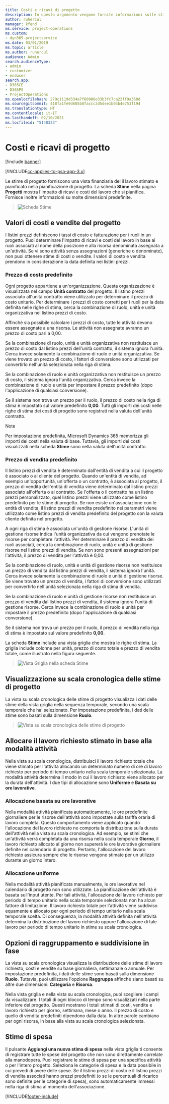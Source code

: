 ```yaml
---
title: Costi e ricavi di progetto
description: In questo argomento vengono fornite informazioni sulle stime di costi e ricavi di progetto.
author: ruhercul
manager: kfend
ms.service: project-operations
ms.custom:
- dyn365-projectservice
ms.date: 03/01/2019
ms.topic: article
ms.author: ruhercul
audience: Admin
search.audienceType:
- admin
- customizer
- enduser
search.app:
- D365CE
- D365PS
- ProjectOperations
ms.openlocfilehash: 279c1119d334a7f60906e33b3fc7ca22ff9a360d
ms.sourcegitcommit: 418fa1fe9d605b8faccc2d5dee1b04b4e753f194
ms.translationtype: HT
ms.contentlocale: it-IT
ms.lasthandoff: 02/10/2021
ms.locfileid: "5148333"
---
```

# <a name="project-costs-and-revenue"></a>Costi e ricavi di progetto

[!include [banner](../includes/psa-now-project-operations.md)]

[!INCLUDE[cc-applies-to-psa-app-3.x](../includes/cc-applies-to-psa-app-3x.md)]

Le stime di progetto forniscono una vista finanziaria del il lavoro stimato e pianificato nella pianificazione di progetto. La scheda **Stime** nella pagina **Progetti** mostra l'impatto di ricavi e costi del lavoro che si pianifica. Fornisce inoltre informazioni su molte dimensioni predefinite. 

> ![Scheda Stime](media/project-5.png)

## <a name="cost-and-sales-values-of-the-project"></a>Valori di costi e vendite del progetto

I listini prezzi definiscono i tassi di costo e fatturazione per i ruoli in un progetto. Puoi determinare l'impatto di ricavi e costi del lavoro in base ai ruoli associati al nome della posizione e alla risorsa denominata assegnata a un'attività. Se vi sono attività senza assegnazioni (generiche o denominate), non puoi ottenere stime di costi o vendite. I valori di costo e vendita prendono in considerazione la data definita nei listini prezzi.

### <a name="default-cost-price"></a>Prezzo di costo predefinito  

Ogni progetto appartiene a un'organizzazione. Questa organizzazione è visualizzata nel campo **Unità contratto** del progetto. Il listino prezzi associato all'unità contratto viene utilizzato per determinare il prezzo di costo unitario. Per determinare i prezzi di costo corretti per i ruoli per la data definita nelle righe di stima, cerca la combinazione di ruolo, unità e unità organizzativa nel listino prezzi di costo. 

Affinché sia possibile calcolare i prezzi di costo, tutte le attività devono essere assegnate a una risorsa. Le attività non assegnate avranno un prezzo di costo pari a 0,00.

Se la combinazione di ruolo, unità e unità organizzativa non restituisce un prezzo di costo dal listino prezzi dell'unità contratto, il sistema ignora l'unità. Cerca invece solamente la combinazione di ruolo e unità organizzativa. Se viene trovato un prezzo di costo, i fattori di conversione sono utilizzati per convertirlo nell'unità selezionata nella riga di stima.

Se la combinazione di ruolo e unità organizzativa non restituisce un prezzo di costo, il sistema ignora l'unità organizzativa. Cerca invece la combinazione di ruolo e unità per impostare il prezzo predefinito (dopo l'applicazione di qualsiasi conversione).

Se il sistema non trova un prezzo per il ruolo, il prezzo di costo nella riga di stima è impostato sul valore predefinito **0,00**. Tutti gli importi dei costi nelle righe di stima dei costi di progetto sono registrati nella valuta dell'unità contratto.

> [!NOTE]
> Per impostazione predefinita, Microsoft Dynamics 365 memorizza gli importi dei costi nella valuta di base. Tuttavia, gli importi dei costi visualizzati nella scheda **Stime** sono nella valuta dell'unità contratto.  

### <a name="default-sales-price"></a>Prezzo di vendita predefinito 

Il listino prezzi di vendita è determinato dall'entità di vendita a cui il progetto è associato o al cliente del progetto. Quando un'entità di vendita, ad esempio un'opportunità, un'offerta o un contratto, è associata al progetto, il prezzo di vendita dell'entità di vendita viene determinato dal listino prezzi associato all'offerta o al contratto. Se l'offerta o il contratto ha un listino prezzi personalizzato, quel listino prezzi viene utilizzato come listino predefinito per le stime di progetto. Se non esiste un'associazione con le entità di vendita, il listino prezzi di vendita predefinito nei parametri viene utilizzato come listino prezzi di vendita predefinito del progetto con la valuta cliente definita nel progetto.

A ogni riga di stima è associata un'unità di gestione risorse. L'unità di gestione risorse indica l'unità organizzativa da cui vengono prenotate le risorse per completare l'attività. Per determinare il prezzo di vendita dei ruoli associati, cerca la combinazione di ruolo, unità e unità di gestione risorse nel listino prezzi di vendita. Se non sono presenti assegnazioni per l'attività, il prezzo di vendita per l'attività è 0,00.

Se la combinazione di ruolo, unità e unità di gestione risorse non restituisce un prezzo di vendita dal listino prezzi di vendita, il sistema ignora l'unità. Cerca invece solamente la combinazione di ruolo e unità di gestione risorse. Se viene trovato un prezzo di vendita, i fattori di conversione sono utilizzati per convertirlo nell'unità selezionata nella riga di stima di vendita. 

Se la combinazione di ruolo e unità di gestione risorse non restituisce un prezzo di vendita dal listino prezzi di vendita, il sistema ignora l'unità di gestione risorse. Cerca invece la combinazione di ruolo e unità per impostare il prezzo predefinito (dopo l'applicazione di qualsiasi conversione).

Se il sistema non trova un prezzo per il ruolo, il prezzo di vendita nella riga di stima è impostato sul valore predefinito **0,00**.

La scheda **Stime** include una vista griglia che mostra le righe di stima. La griglia include colonne per unità, prezzo di costo totale e prezzo di vendita totale, come illustrato nella figura seguente. 

> ![Vista Griglia nella scheda Stime](media/project-6.png)

## <a name="time-phased-view-of-project-estimates"></a>Visualizzazione su scala cronologica delle stime di progetto

La vista su scala cronologica delle stime di progetto visualizza i dati delle stime della vista griglia nella sequenza temporale, secondo una scala temporale che hai selezionato. Per impostazione predefinita, i dati delle stime sono basati sulla dimensione **Ruolo**.

> ![Vista su scala cronologica delle stime di progetto](media/project-7.png)

## <a name="allocating-estimated-effort-based-on-the-task-mode"></a>Allocare il lavoro richiesto stimato in base alla modalità attività

Nella vista su scala cronologica, distribuisci il lavoro richiesto totale che viene stimato per l'attività allocando un determinato numero di ore di lavoro richiesto per periodo di tempo unitario nella scala temporale selezionata. La modalità attività determina il modo in cui il lavoro richiesto viene allocato per la durata dell'attività. I due tipi di allocazione sono **Uniforme** e **Basata su ore lavorative**.

### <a name="work-hours-based-allocation"></a>Allocazione basata su ore lavorative
 
Nella modalità attività pianificata automaticamente, le ore predefinite giornaliere per le risorse dell'attività sono impostate sulla tariffa oraria di lavoro completa. Questo comportamento viene applicato quando l'allocazione del lavoro richiesto ne comporta la distribuzione sulla durata dell'attività nella vista su scala cronologica. Ad esempio, se stimi che un'attività verrà completata da una risorsa nella scala temporale **Giorno**, il lavoro richiesto allocato al giorno non supererà le ore lavorative giornaliere definite nel calendario di progetto. Pertanto, l'allocazione del lavoro richiesto assicura sempre che le risorse vengono stimate per un utilizzo durante un giorno intero.

### <a name="even-allocation"></a>Allocazione uniforme

Nella modalità attività pianificata manualmente, le ore lavorative nel calendario di progetto non sono utilizzate. La pianificazione dell'attività è basata sull'input utente. Per tali attività, l'allocazione del lavoro richiesto per periodo di tempo unitario nella scala temporale selezionata non ha alcun fattore di limitazione. Il lavoro richiesto totale per l'attività viene suddiviso equamente e allocato per ogni periodo di tempo unitario nella scala temporale scelta. Di conseguenza, la modalità attività definita nell'attività determina la distribuzione del lavoro richiesto oppure l'allocazione di tale lavoro per periodo di tempo unitario in stime su scala cronologica.

## <a name="grouping-and-time-phasing-options"></a>Opzioni di raggruppamento e suddivisione in fase

La vista su scala cronologica visualizza la distribuzione delle stime di lavoro richiesto, costi e vendite su base giornaliera, settimanale o annuale. Per impostazione predefinita, i dati delle stime sono basati sulla dimensione **Ruolo**. Tuttavia, puoi utilizzare l'opzione **Raggruppa** affinché siano basati su altre due dimensioni: **Categoria** e **Risorsa**.

Nella vista griglia e nella vista su scala cronologica, puoi scegliere i campi da visualizzare. I totali di ogni blocco di tempo sono visualizzati nella parte inferiore del progetto. Questi mostrano i totali stimati di costi, vendite e lavoro richiesto per giorno, settimana, mese o anno. Il prezzo di costo e quello di vendita predefiniti dipendono dalla data. In altre parole cambiano per ogni risorsa, in base alla vista su scala cronologica selezionata.

## <a name="expense-estimates"></a>Stime di spesa

Il pulsante **Aggiungi una nuova stima di spesa** nella vista griglia ti consente di registrare tutte le spese del progetto che non sono direttamente correlate alla manodopera. Puoi registrare le stime di spesa per una specifica attività o per l'intero progetto. Seleziona le categorie di spesa e la data possibile in cui prevedi di avere delle spese. Se il listino prezzi di costo e il listino prezzi di vendita associati hanno prezzi predefiniti (o se le percentuali di ricarico sono definite per le categorie di spesa), sono automaticamente immessi nella riga di stima al momento dell'associazione.


[!INCLUDE[footer-include](../includes/footer-banner.md)]